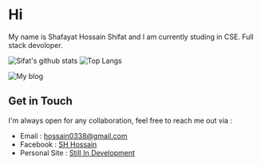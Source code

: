 # Hi

My name is Shafayat Hossain Shifat and I am currently studing in CSE. Full stack devoloper.

![Sifat's github stats](https://github-readme-stats.vercel.app/api?username=shhossain&show_icons=true&line_height=21&show_icons=true&theme=nord)
![Top Langs](https://github-readme-stats.vercel.app/api/top-langs/?username=shhossain&show_icons=true&layout=compact&theme=nord&count_private=truecount_private=true)


![My blog](https://github-read-medium.vercel.app/latest?username=sifat777&limit=6&theme=nord)

## Get in Touch
I'm always open for any collaboration, feel free to reach me out via :
- Email : [hossain0338@gmail.com](mailto:hossain0338@gmail.com)
- Facebook : [SH Hossain](https://www.facebook.com/sh0338/)
- Personal Site : [Still In Development](http://safayat.me)

